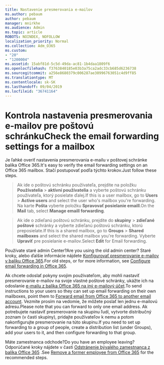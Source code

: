 ```yaml
---
title: Nastavenie presmerovania e-mailov
ms.author: pebaum
author: pebaum
manager: mnirkhe
ms.audience: Admin
ms.topic: article
ROBOTS: NOINDEX, NOFOLLOW
localization_priority: Normal
ms.collection: Adm_O365
ms.custom:
- "20"
- "1200004"
ms.assetid: 15abf81d-5c5d-49da-ac81-1b4daa1809f6
ms.openlocfilehash: f3763840185e03b3a75ca2adc33cb685d6236738
ms.sourcegitcommit: a256e8680379c006287ae30996763051c4d9ff85
ms.translationtype: MT
ms.contentlocale: sk-SK
ms.lasthandoff: 09/04/2019
ms.locfileid: "36741164"
---
```

# <a name="check-the-email-forwarding-settings-for-a-mailbox"></a><span data-ttu-id="6cb64-102">Kontrola nastavenia presmerovania e-mailov pre poštovú schránku</span><span class="sxs-lookup"><span data-stu-id="6cb64-102">Check the email forwarding settings for a mailbox</span></span>

<span data-ttu-id="6cb64-103">Je ľahké overiť nastavenia presmerovania e-mailu v poštovej schránke balíka Office 365.</span><span class="sxs-lookup"><span data-stu-id="6cb64-103">It's easy to verify the email forwarding settings on an Office 365 mailbox.</span></span> <span data-ttu-id="6cb64-104">Stačí postupovať podľa týchto krokov.</span><span class="sxs-lookup"><span data-stu-id="6cb64-104">Just follow these steps.</span></span>
  
> <span data-ttu-id="6cb64-105">Ak ide o poštovú schránku používateľa, prejdite na položku **Používatelia** \> **aktívni používatelia** a vyberte poštovú schránku používateľa, ktorý posielate ďalej.</span><span class="sxs-lookup"><span data-stu-id="6cb64-105">If this is a user mailbox, go to **Users** \> **Active users** and select the user who's mailbox you're forwarding.</span></span> <span data-ttu-id="6cb64-106">Na karte **Pošta** vyberte položku **Spravovať posielanie emaill**.</span><span class="sxs-lookup"><span data-stu-id="6cb64-106">On the **Mail** tab, select **Manage emaill forwarding**.</span></span>
    
> <span data-ttu-id="6cb64-107">Ak ide o zdieľanú poštovú schránku, prejdite do **skupiny** \> **zdieľané poštové** schránky a vyberte zdieľanú poštovú schránku, ktorú preposielate.</span><span class="sxs-lookup"><span data-stu-id="6cb64-107">If this is a shared mailbox, go to **Groups** \> **Shared mailboxes** and select the shared mailbox you're forwarding.</span></span> <span data-ttu-id="6cb64-108">Vyberte **Upraviť** pre posielanie e-mailov.</span><span class="sxs-lookup"><span data-stu-id="6cb64-108">Select **Edit** for Email forwarding.</span></span>

<span data-ttu-id="6cb64-109">Používate staré admin Center?</span><span class="sxs-lookup"><span data-stu-id="6cb64-109">Are you using the old admin center?</span></span> <span data-ttu-id="6cb64-110">Staré kroky, alebo ďalšie informácie nájdete [Konfigurovať presmerovanie e-mailov v balíku Office 365](https://docs.microsoft.com/office365/admin/email/configure-email-forwarding).</span><span class="sxs-lookup"><span data-stu-id="6cb64-110">For old steps, or for more information, see [Configure email forwarding in Office 365](https://docs.microsoft.com/office365/admin/email/configure-email-forwarding).</span></span>
  
<span data-ttu-id="6cb64-111">Ak chcete odoslať pokyny svojim používateľom, aby mohli nastaviť presmerovanie e-mailov na svoje vlastné poštové schránky, ukážte ich na odoslanie [e-mailu z balíka Office 365 na iný e-mailový účet](https://support.office.com/article/Forward-email-from-Office-365-to-another-email-account-1ed4ee1e-74f8-4f53-a174-86b748ff6a0e).</span><span class="sxs-lookup"><span data-stu-id="6cb64-111">To send instructions to your users so they can set up email forwarding on their own mailboxes, point them to [Forward email from Office 365 to another email account](https://support.office.com/article/Forward-email-from-Office-365-to-another-email-account-1ed4ee1e-74f8-4f53-a174-86b748ff6a0e).</span></span> <span data-ttu-id="6cb64-112">Vezmite prosím na vedomie, že môžete poslať len jednu e-mailovú adresu.</span><span class="sxs-lookup"><span data-stu-id="6cb64-112">Please note that you can forward to only one email address.</span></span> <span data-ttu-id="6cb64-113">Ak potrebujete nastaviť presmerovanie na skupinu ľudí, vytvorte distribučný zoznam (v časti skupiny), pridajte používateľov k nemu a potom nakonfigurujte presmerovanie na túto skupinu.</span><span class="sxs-lookup"><span data-stu-id="6cb64-113">If you need to set up forwarding to a group of people, create a distribution list (under Groups), add your users to it, and then configure forwarding to that group.</span></span>
  
<span data-ttu-id="6cb64-114">Máte zamestnanca odchode?</span><span class="sxs-lookup"><span data-stu-id="6cb64-114">Do you have an employee leaving?</span></span> <span data-ttu-id="6cb64-115">Odporúčané kroky nájdete v časti [Odstránenie bývalého zamestnanca z balíka Office 365](https://docs.microsoft.com/office365/admin/add-users/remove-former-employee) .</span><span class="sxs-lookup"><span data-stu-id="6cb64-115">See [Remove a former employee from Office 365](https://docs.microsoft.com/office365/admin/add-users/remove-former-employee) for the recommended steps.</span></span>
  